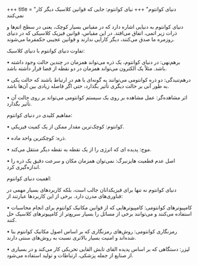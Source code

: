+++
title = "دنیای کوانتوم"
+++
نیای کوانتوم: جایی که قوانین کلاسیک دیگر کار نمی‌کنند

دنیای کوانتوم به دنیایی اشاره دارد که در مقیاس بسیار کوچک، یعنی در سطح اتم‌ها و ذرات زیر اتمی، اتفاق می‌افتد. در این مقیاس، قوانین فیزیک کلاسیکی که در دنیای روزمره ما صدق می‌کنند، دیگر کارایی ندارند و قوانین عجیبی حکمفرما می‌شوند.

تفاوت دنیای کوانتوم با دنیای کلاسیک:

• برهم‌نهی: در دنیای کوانتوم، یک ذره می‌تواند همزمان در چندین حالت وجود داشته باشد. مثلاً یک الکترون می‌تواند همزمان در دو نقطه از فضا قرار داشته باشد.

• درهم‌تنیدگی: دو ذره کوانتومی می‌توانند به گونه‌ای با هم در ارتباط باشند که حالت یکی به طور آنی بر حالت دیگری تأثیر بگذارد، حتی اگر فاصله زیادی بین آن‌ها باشد.

• اثر مشاهده‌گر: عمل مشاهده بر روی یک سیستم کوانتومی می‌تواند بر روی حالت آن تأثیر بگذارد.

مفاهیم کلیدی در دنیای کوانتوم:

• کوانتوم: کوچک‌ترین مقدار ممکن از یک کمیت فیزیکی.

• ذره: کوچکترین واحد ماده.

• موج: پدیده ای که انرژی را از یک نقطه به نقطه دیگر منتقل می‌کند.

• اصل عدم قطعیت هایزنبرگ: نمی‌توان همزمان مکان و سرعت دقیق یک ذره را اندازه‌گیری کرد.

اهمیت دنیای کوانتوم:

دنیای کوانتوم نه تنها برای فیزیکدانان جالب است، بلکه کاربردهای بسیار مهمی در فناوری‌های مدرن دارد. برخی از این 
کاربردها عبارتند از:

• کامپیوترهای کوانتومی: کامپیوترهایی که از قوانین مکانیک کوانتوم برای انجام محاسبات استفاده می‌کنند و می‌توانند برخی از مسائل را بسیار سریع‌تر از کامپیوترهای کلاسیک حل کنند.

• رمزنگاری کوانتومی: روش‌های رمزنگاری که بر اساس اصول مکانیک کوانتوم بنا شده‌اند و امنیت بسیار بالاتری نسبت به روش‌های سنتی دارند.

• لیزر: دستگاهی که بر اساس پدیده القای تابش القایی تحریکی کار می‌کند و در بسیاری از صنایع از جمله پزشکی، ارتباطات و تولید استفاده می‌شود.
